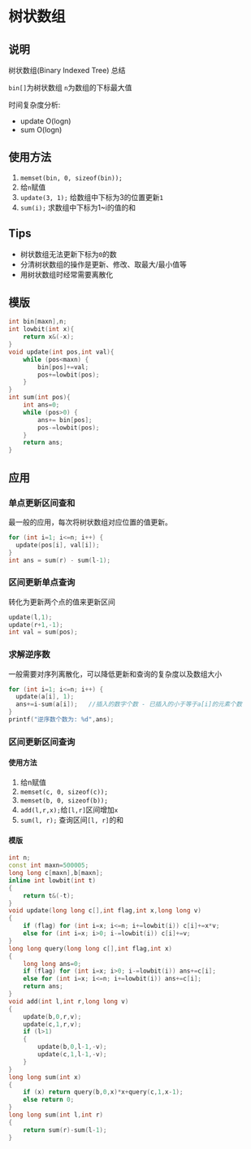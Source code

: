 # 树状数组

## 说明
树状数组(Binary Indexed Tree) 总结

`bin[]`为树状数组
`n`为数组的下标最大值

时间复杂度分析: 

* update O(logn)
* sum O(logn)

## 使用方法
1. `memset(bin, 0, sizeof(bin));`
2. 给`n`赋值
3. `update(3, 1);` 给数组中下标为3的位置更新`1`
4. `sum(i);` 求数组中下标为1~i的值的和

## Tips
* 树状数组无法更新下标为`0`的数
* 分清树状数组的操作是更新、修改、取最大/最小值等
* 用树状数组时经常需要离散化

## 模版
```C++
int bin[maxn],n;
int lowbit(int x){
    return x&(-x);
}
void update(int pos,int val){
    while (pos<maxn) {
        bin[pos]+=val;
        pos+=lowbit(pos);
    }
}
int sum(int pos){
    int ans=0;
    while (pos>0) {
        ans+= bin[pos];
        pos-=lowbit(pos);
    }
    return ans;
}
```


## 应用
### 单点更新区间查和
最一般的应用，每次将树状数组对应位置的值更新。

```C++
for (int i=1; i<=n; i++) {
  update(pos[i], val[i]);
}
int ans = sum(r) - sum(l-1);
```


### 区间更新单点查询
转化为更新两个点的值来更新区间

```C++
update(l,1);
update(r+1,-1);
int val = sum(pos);
```

### 求解逆序数
一般需要对序列离散化，可以降低更新和查询的复杂度以及数组大小

```C++
for (int i=1; i<=n; i++) {
  update(a[i], 1);
  ans+=i-sum(a[i]);   //插入的数字个数 - 已插入的小于等于a[i]的元素个数
}
printf("逆序数个数为: %d",ans);
```

### 区间更新区间查询
#### 使用方法
1. 给n赋值
2. `memset(c, 0, sizeof(c));`
3. `memset(b, 0, sizeof(b));`
4. `add(l,r,x);`给`[l,r]`区间增加`x`
5. `sum(l, r);` 查询区间`[l, r]`的和

#### 模版
```C++
int n;
const int maxn=500005;
long long c[maxn],b[maxn];
inline int lowbit(int t)
{
    return t&(-t);
}
void update(long long c[],int flag,int x,long long v)
{
    if (flag) for (int i=x; i<=n; i+=lowbit(i)) c[i]+=x*v;
    else for (int i=x; i>0; i-=lowbit(i)) c[i]+=v;
}
long long query(long long c[],int flag,int x)
{
    long long ans=0;
    if (flag) for (int i=x; i>0; i-=lowbit(i)) ans+=c[i];
    else for (int i=x; i<=n; i+=lowbit(i)) ans+=c[i];
    return ans;
}
void add(int l,int r,long long v)
{
    update(b,0,r,v);
    update(c,1,r,v);
    if (l>1)
    {
        update(b,0,l-1,-v);
        update(c,1,l-1,-v);
    }
}
long long sum(int x)
{
    if (x) return query(b,0,x)*x+query(c,1,x-1);
    else return 0;
}
long long sum(int l,int r)
{
    return sum(r)-sum(l-1);
}
```

